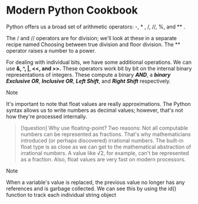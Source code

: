 # Modern Python Cookbook
Python offers us a broad set of arithmetic operators:  -, * , /, //, %, and **  .   

The / and // operators are for division; we'll look at these in a separate recipe named Choosing between true division and floor division. The ** operator raises a number to a power. 

For dealing with individual bits, we have some additional operations. We can use **&, ^, |, <<, and >>.** These operators work bit by bit on the internal binary representations of integers. These compute a binary ***AND***, a ***binary*** ***Exclusive OR***, ***Inclusive OR***, ***Left Shift***, and ***Right Shift*** respectively.

> [!note]
> It's important to note that float values are really approximations. The Python syntax allows us to write numbers as decimal values; however, that's not how they're processed internally.

>[!question] Why use floating-point?
> Two reasons: Not all computable numbers can be represented as fractions. That's why mathematicians introduced (or perhaps discovered) irrational numbers. The built-in float type is as close as we can get to the mathematical abstraction of irrational numbers. A value like √2, for example, can't be represented as a fraction. Also, float values are very fast on modern processors.

>[!note]
>When a variable's value is replaced, the previous value no longer has any references and is garbage collected. We can see this by using the id() function to track each individual string object

